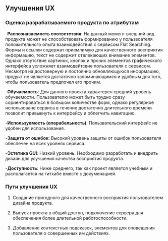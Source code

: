 ## Улучшения UX


### Оценка разрабатываемого продукта по атрибутам


-**Распознаваемость соответствия**: На данный момент внешний вид продукта может не способствовать формированию у пользвоателя положительного опыта взаимодействия с сервисом Flat Searching. Формы и ссылки содержат приемлимую для качественного восприятия информацию, текст не содержит отвлекающих внимание элементов. Однако отсутствие картинок, кнопок и прочих элементов графического интерфейса усложняет взаимодейтсвие пользователя с сервисом. Несмотря на достоверную и постоянно обновляющуюся информацию, продукт не является достаточно запоминающимся и удобным для того, чтобы пользователь предпочел его прочим.  


-**Обучаемость**: Для данного проекта характерен средний уровень обучаемости. Пользователю может быть трудно сразу сориентироваться в большом количестве форм, однако регулярное использоване сервиса в течение достаточно длительного времени позволит привыкнуть к интерфейсу и облегчить навигацию.

 
-**Используемость (операбельность)**: Пользвательский интерфейс не удобен для использования.


-**Защита от ошибок**: Высокий уровень защиты от ошибок пользователя обеспечен на всех уровнях сервиса.


-**Эстетика GUI**: Низкий уровень. Необходимо разработать и внедрить дизайн для улучшения качества восприятия продукта.


-**Доступность**: Ниже среднего, так как проект является учебным и располагается на гитхабе вместе с докуменацией.



### Пути улучшения UX
1. Создание пригодного для качественного восприятия пользователем дизайна продукта. 


2. Выпуск проекта в общий доступ, подключение сервера для обеспечения более длительной работоспособности.


3. Добавление контекстных подсказок, элементов для оповещения пользователя о совершенных им действиях.


